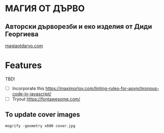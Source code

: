 # МАГИЯ ОТ ДЪРВО

## Авторски дърворезби и еко изделия от Диди Георгиева

[magiaotdarvo.com](https://magiaotdarvo.com/)

# Features

TBD!

- [ ] Incorporate this https://maximorlov.com/linting-rules-for-asynchronous-code-in-javascript/
- [ ] Tryout https://fontawesome.com/

## To update cover images

```shell
mogrify -geometry x600 cover.jpg
```
